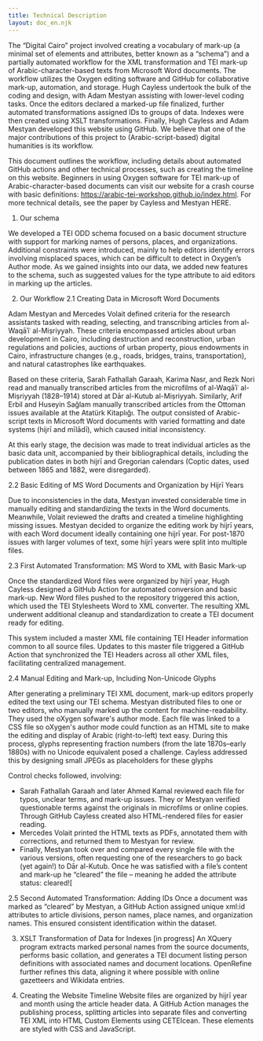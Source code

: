 ```yaml
---
title: Technical Description
layout: doc_en.njk
---
```


The “Digital Cairo” project involved creating a vocabulary of mark-up (a minimal set of elements and attributes, better known as a “schema”) and a partially automated workflow for the XML transformation and TEI mark-up of Arabic-character-based texts from Microsoft Word documents. The workflow utilizes the Oxygen editing software and GitHub for collaborative mark-up, automation, and storage. Hugh Cayless undertook the bulk of the coding and design, with Adam Mestyan assisting with lower-level coding tasks. Once the editors declared a marked-up file finalized, further automated transformations assigned IDs to groups of data. Indexes were then created using XSLT transformations. Finally, Hugh Cayless and Adam Mestyan developed this website using GitHub. We believe that one of the major contributions of this project to (Arabic-script-based) digital humanities is its workflow.

This document outlines the workflow, including details about automated GitHub actions and other technical processes, such as creating the timeline on this website. Beginners in using Oxygen software for TEI mark-up of Arabic-character-based documents can visit our website for a crash course with basic definitions: https://arabic-tei-workshop.github.io/index.html. For more technical details, see the paper by Cayless and Mestyan HERE.

1.	Our schema

We developed a TEI ODD schema focused on a basic document structure with support for marking names of persons, places, and organizations. Additional constraints were introduced, mainly to help editors identify errors involving misplaced spaces, which can be difficult to detect in Oxygen’s Author mode. As we gained insights into our data, we added new features to the schema, such as suggested values for the type attribute to aid editors in marking up the articles.

2. Our Workflow
2.1 Creating Data in Microsoft Word Documents
   
Adam Mestyan and Mercedes Volait defined criteria for the research assistants tasked with reading, selecting, and transcribing articles from al-Waqāʾiʿ al-Miṣriyyah. These criteria encompassed articles about urban development in Cairo, including destruction and reconstruction, urban regulations and policies, auctions of urban property, pious endowments in Cairo, infrastructure changes (e.g., roads, bridges, trains, transportation), and natural catastrophes like earthquakes.

Based on these criteria, Sarah Fathallah Garaah, Karima Nasr, and Rezk Nori read and manually transcribed articles from the microfilms of al-Waqāʾiʿ al-Miṣriyyah (1828–1914) stored at Dār al-Kutub al-Miṣriyyah. Similarly, Arif Erbil and Huseyin Sağlam manually transcribed articles from the Ottoman issues available at the Atatürk Kitaplığı. The output consisted of Arabic-script texts in Microsoft Word documents with varied formatting and date systems (hijrī and mīlādī), which caused initial inconsistency.

At this early stage, the decision was made to treat individual articles as the basic data unit, accompanied by their bibliographical details, including the publication dates in both hijrī and Gregorian calendars (Coptic dates, used between 1865 and 1882, were disregarded).

2.2 Basic Editing of MS Word Documents and Organization by Hijrī Years

Due to inconsistencies in the data, Mestyan invested considerable time in manually editing and standardizing the texts in the Word documents. Meanwhile, Volait reviewed the drafts and created a timeline highlighting missing issues. Mestyan decided to organize the editing work by hijrī years, with each Word document ideally containing one hijrī year. For post-1870 issues with larger volumes of text, some hijrī years were split into multiple files.

2.3 First Automated Transformation: MS Word to XML with Basic Mark-up

Once the standardized Word files were organized by hijrī year, Hugh Cayless designed a GitHub Action for automated conversion and basic mark-up. New Word files pushed to the repository triggered this action, which used the TEI Stylesheets Word to XML converter. The resulting XML underwent additional cleanup and standardization to create a TEI document ready for editing.

This system included a master XML file containing TEI Header information common to all source files. Updates to this master file triggered a GitHub Action that synchronized the TEI Headers across all other XML files, facilitating centralized management.

2.4 Manual Editing and Mark-up, Including Non-Unicode Glyphs

After generating a preliminary TEI XML document, mark-up editors properly edited the text using our TEI schema. Mestyan distributed files to one or two editors, who manually marked up the content for machine-readability. They used the oXygen sofware's author mode. Each file was linked to a CSS file so oXygen's author mode could function as an HTML site to make the editing and display of Arabic (right-to-left) text easy. During this process, glyphs representing fraction numbers (from the late 1870s–early 1880s) with no Unicode equivalent posed a challenge. Cayless addressed this by designing small JPEGs as placeholders for these glyphs

Control checks followed, involving:

- Sarah Fathallah Garaah and later Ahmed Kamal reviewed each file for typos, unclear terms, and mark-up issues. They or Mestyan verified questionable terms against the originals in microfilms or online copies. Through GitHub Cayless created also HTML-rendered files for easier reading.
- Mercedes Volait printed the HTML texts as PDFs, annotated them with corrections, and returned them to Mestyan for review.
- Finally, Mestyan took over and compared every single file with the various versions, often requesting one of the researchers to go back (yet again!) to Dār al-Kutub. Once he was satisfied with a file’s content and mark-up he “cleared” the file – meaning he added the attribute status: cleared![

2.5 Second Automated Transformation: Adding IDs
Once a document was marked as “cleared” by Mestyan, a GitHub Action assigned unique xml:id attributes to article divisions, person names, place names, and organization names. This ensured consistent identification within the dataset.

3. XSLT Transformation of Data for Indexes
[in progress] An XQuery program extracts marked personal names from the source documents, performs basic collation, and generates a TEI document listing person definitions with associated names and document locations. OpenRefine further refines this data, aligning it where possible with online gazetteers and Wikidata entries.

4. Creating the Website Timeline
Website files are organized by hijrī year and month using the article header data. A GitHub Action manages the publishing process, splitting articles into separate files and converting TEI XML into HTML Custom Elements using CETEIcean. These elements are styled with CSS and JavaScript.



